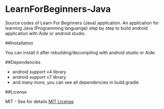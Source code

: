 # LearnForBeginners-Java

Source codes of Learn For Beginners (Java) application. 
An application for learning Java (Programming languange) step by step to build android application with Aide or android studio.

##Installation

You can install it after rebuilding/decompiling with android studio or Aide.

##Dependencies

- android support v4 library
- android support v7 library
- and many more, you can see all dependencies in build.gradle

##License

MIT - See for details <a href="https://opensource.org/licenses/mit-license.php">MIT License</a>
